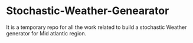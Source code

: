 # Stochastic-Weather-Genearator
It is a temporary repo for all the work related to build a stochastic Weather generator for Mid atlantic region. 
